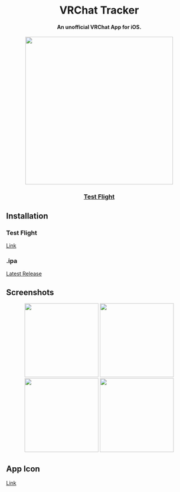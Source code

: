 <h1 align="center">VRChat Tracker</h1>

<h4 align="center">An unofficial VRChat App for iOS.</h4>

<p align="center">
<img src ="https://user-images.githubusercontent.com/26186346/225491527-202b6512-10fd-4f94-a0c1-bc09bde99e78.png" width=400></img>
</p>

<h3 align="center">
    <a href="https://testflight.apple.com/join/iKcvp1bU" target="_blank">Test Flight</a>
</h3>

## Installation
### Test Flight
[Link](https://testflight.apple.com/join/iKcvp1bU)
### .ipa
[Latest Release](https://github.com/xiatg/VRChatTracker/releases/latest)

## Screenshots
<p align="center">
<img src ="https://github.com/watanabexia/VRChatTracker/assets/26186346/dba6a9ee-d387-4494-b74a-99237a8bc1bb" width=200></img>
<img src ="https://user-images.githubusercontent.com/26186346/225491440-5d21d669-3709-4b01-9059-4bacda6d3575.PNG" width=200></img>
<img src ="https://github.com/watanabexia/VRChatTracker/assets/26186346/38a0d55a-3ed7-4788-80ba-e02fb5b8a145" width=200></img>
<img src ="https://github.com/watanabexia/VRChatTracker/assets/26186346/5a377fe4-0396-4600-b200-94bc87b3bacd" width=200></img>
</p>

## App Icon
[Link](https://images.squarespace-cdn.com/content/v1/5f0770791aaf57311515b23d/1608240505246-O7TI4Z68YP4JF0MULQPT/VRC_Treehouse_5.png?format=2500w)